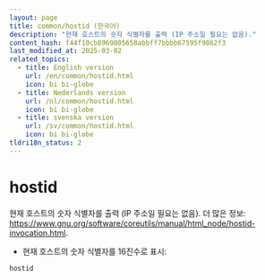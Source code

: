 ```yaml
---
layout: page
title: common/hostid (한국어)
description: "현재 호스트의 숫자 식별자를 출력 (IP 주소일 필요는 없음)."
content_hash: f44f10cb8969805658abbff7bbbb67595f9862f3
last_modified_at: 2025-03-02
related_topics:
  - title: English version
    url: /en/common/hostid.html
    icon: bi bi-globe
  - title: Nederlands version
    url: /nl/common/hostid.html
    icon: bi bi-globe
  - title: svenska version
    url: /sv/common/hostid.html
    icon: bi bi-globe
tldri18n_status: 2
---
```

# hostid

현재 호스트의 숫자 식별자를 출력 (IP 주소일 필요는 없음).
더 많은 정보: <https://www.gnu.org/software/coreutils/manual/html_node/hostid-invocation.html>.

- 현재 호스트의 숫자 식별자를 16진수로 표시:

`hostid`

